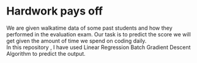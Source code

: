 # Hardwork pays off
We are given walkatime data of some past students and how they performed in the evaluation exam. Our task is to predict the score we will get given the amount of time we spend on coding daily.
<br>
In this repository , I have used Linear Regression Batch Gradient Descent Algorithm to predict the output.
